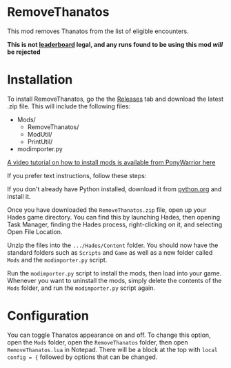 # RemoveThanatos
This mod removes Thanatos from the list of eligible encounters.

**This is not [leaderboard](https://speedrun.com/hades) legal, and any runs found to be using this mod _will_ be rejected** 

# Installation
To install RemoveThanatos, go the the [Releases](https://github.com/Museus/RemoveThanatos/releases) tab and download the latest .zip file. This will include the following files:

-   Mods/
    - RemoveThanatos/
    - ModUtil/
    - PrintUtil/
-   modimporter.py

[A video tutorial on how to install mods is available from PonyWarrior here](https://www.youtube.com/watch?v=YF0ij7MgOrI)

If you prefer text instructions, follow these steps:

If you don't already have Python installed, download it from [python.org](https://www.python.org/downloads/) and install it.

Once you have downloaded the `RemoveThanatos.zip` file, open up your Hades game directory. You can find this by launching Hades, then opening Task Manager, finding the Hades process, right-clicking on it, and selecting Open File Location.

Unzip the files into the `.../Hades/Content` folder. You should now have the standard folders such as `Scripts` and `Game` as well as a new folder called `Mods` and the `modimporter.py` script.

Run the `modimporter.py` script to install the mods, then load into your game. Whenever you want to uninstall the mods, simply delete the contents of the `Mods` folder, and run the `modimporter.py` script again.

# Configuration

You can toggle Thanatos appearance on and off. To change this option, open the `Mods` folder,  open the `RemoveThanatos` folder, then open `RemoveThanatos.lua` in Notepad. There will be a block at the top with `local config = {` followed by options that can be changed.

